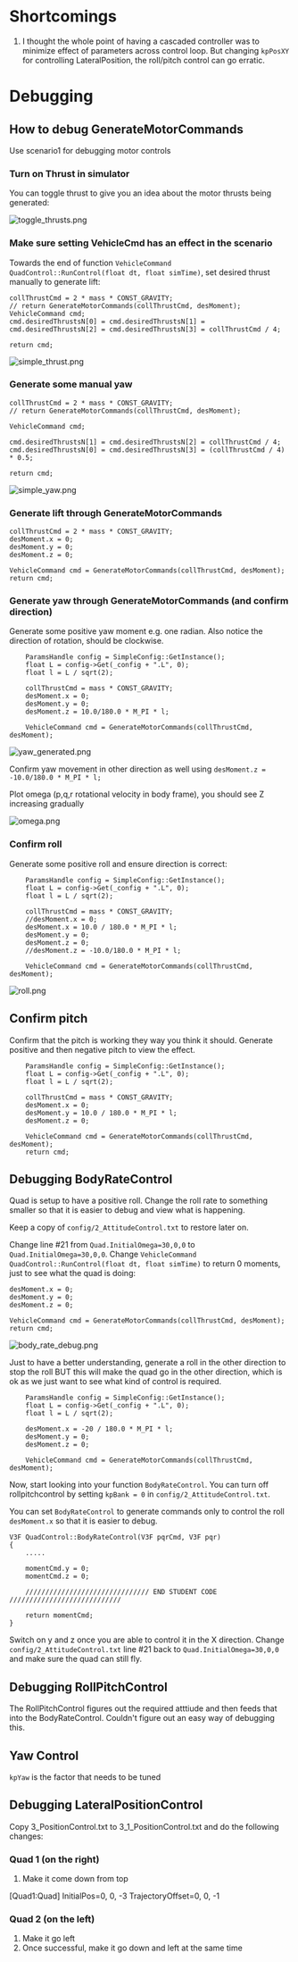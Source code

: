 # Shortcomings

1) I thought the whole point of having a cascaded controller was to minimize effect of parameters across control loop. But changing `kpPosXY` for controlling LateralPosition, the roll/pitch control can go erratic.

# Debugging

## How to debug GenerateMotorCommands

Use scenario1 for debugging motor controls

### Turn on Thrust in simulator

You can toggle thrust to give you an idea about the motor thrusts being generated:

![toggle_thrusts.png](toggle_thrusts.png)

### Make sure setting VehicleCmd has an effect in the scenario

Towards the end of function `VehicleCommand QuadControl::RunControl(float dt, float simTime)`, set desired thrust manually to generate lift:

```
collThrustCmd = 2 * mass * CONST_GRAVITY;
// return GenerateMotorCommands(collThrustCmd, desMoment);
VehicleCommand cmd;
cmd.desiredThrustsN[0] = cmd.desiredThrustsN[1] = cmd.desiredThrustsN[2] = cmd.desiredThrustsN[3] = collThrustCmd / 4;

return cmd;
```

![simple_thrust.png](simple_thrust.png)

### Generate some manual yaw

```
collThrustCmd = 2 * mass * CONST_GRAVITY;
// return GenerateMotorCommands(collThrustCmd, desMoment);

VehicleCommand cmd;

cmd.desiredThrustsN[1] = cmd.desiredThrustsN[2] = collThrustCmd / 4;
cmd.desiredThrustsN[0] = cmd.desiredThrustsN[3] = (collThrustCmd / 4) * 0.5;

return cmd;
```

![simple_yaw.png](simple_yaw.png)

### Generate lift through GenerateMotorCommands

```
collThrustCmd = 2 * mass * CONST_GRAVITY;
desMoment.x = 0;
desMoment.y = 0;
desMoment.z = 0;

VehicleCommand cmd = GenerateMotorCommands(collThrustCmd, desMoment);
return cmd;
```

### Generate yaw through GenerateMotorCommands (and confirm direction)

Generate some positive yaw moment e.g. one radian. Also notice the direction of rotation, should be clockwise.

```
	ParamsHandle config = SimpleConfig::GetInstance();
	float L = config->Get(_config + ".L", 0);
	float l = L / sqrt(2);

	collThrustCmd = mass * CONST_GRAVITY;
	desMoment.x = 0;
	desMoment.y = 0;
    desMoment.z = 10.0/180.0 * M_PI * l;

	VehicleCommand cmd = GenerateMotorCommands(collThrustCmd, desMoment);
```
![yaw_generated.png](yaw_generated.png)

Confirm yaw movement in other direction as well using `desMoment.z = -10.0/180.0 * M_PI * l;`

Plot omega (p,q,r rotational velocity in body frame), you should see Z increasing gradually

![omega.png](omega.png)


### Confirm roll

Generate some positive roll and ensure direction is correct:

```
	ParamsHandle config = SimpleConfig::GetInstance();
	float L = config->Get(_config + ".L", 0);
	float l = L / sqrt(2);

	collThrustCmd = mass * CONST_GRAVITY;
	//desMoment.x = 0;
	desMoment.x = 10.0 / 180.0 * M_PI * l;
	desMoment.y = 0;
	desMoment.z = 0;
	//desMoment.z = -10.0/180.0 * M_PI * l;

	VehicleCommand cmd = GenerateMotorCommands(collThrustCmd, desMoment);
```

![roll.png](roll.png)

## Confirm pitch

Confirm that the pitch is working they way you think it should. Generate positive and then negative pitch to view the effect.

```
	ParamsHandle config = SimpleConfig::GetInstance();
	float L = config->Get(_config + ".L", 0);
	float l = L / sqrt(2);

	collThrustCmd = mass * CONST_GRAVITY;
	desMoment.x = 0;
	desMoment.y = 10.0 / 180.0 * M_PI * l;
	desMoment.z = 0;

	VehicleCommand cmd = GenerateMotorCommands(collThrustCmd, desMoment);
	return cmd;
```

## Debugging BodyRateControl

Quad is setup to have a positive roll. Change the roll rate to something smaller so that it is easier to debug and view what is happening.

Keep a copy of `config/2_AttitudeControl.txt` to restore later on.

Change line #21 from `Quad.InitialOmega=30,0,0` to `Quad.InitialOmega=30,0,0`. Change `VehicleCommand QuadControl::RunControl(float dt, float simTime)` to return 0 moments, just to see what the quad is doing:

```
desMoment.x = 0;
desMoment.y = 0;
desMoment.z = 0;

VehicleCommand cmd = GenerateMotorCommands(collThrustCmd, desMoment);
return cmd;
```

![body_rate_debug.png](body_rate_debug.png)

Just to have a better understanding, generate a roll in the other direction to stop the roll BUT this will make the quad go in the other direction, which is ok as we just want to see what kind of control is required.

```
	ParamsHandle config = SimpleConfig::GetInstance();
	float L = config->Get(_config + ".L", 0);
	float l = L / sqrt(2);

	desMoment.x = -20 / 180.0 * M_PI * l;
	desMoment.y = 0;
	desMoment.z = 0;

	VehicleCommand cmd = GenerateMotorCommands(collThrustCmd, desMoment);
```
Now, start looking into your function `BodyRateControl`. You can turn off rollpitchcontrol by setting `kpBank = 0` in `config/2_AttitudeControl.txt`.

You can set `BodyRateControl` to generate commands only to control the roll `desMoment.x` so that it is easier to debug. 

```
V3F QuadControl::BodyRateControl(V3F pqrCmd, V3F pqr)
{
    .....
    
	momentCmd.y = 0;
	momentCmd.z = 0;

	/////////////////////////////// END STUDENT CODE ////////////////////////////

    return momentCmd;
}
```

Switch on y and z once you are able to control it in the X direction. Change `config/2_AttitudeControl.txt` line #21 back to `Quad.InitialOmega=30,0,0` and make sure the quad can still fly.

## Debugging RollPitchControl

The RollPitchControl figures out the required atttiude and then feeds that into the BodyRateControl. Couldn't figure out an easy way of debugging this.

## Yaw Control

`kpYaw` is the factor that needs to be tuned

## Debugging LateralPositionControl

Copy 3_PositionControl.txt to 3_1_PositionControl.txt and do the following changes:

### Quad 1 (on the right)

1) Make it come down from top

[Quad1:Quad]
InitialPos=0, 0, -3
TrajectoryOffset=0, 0, -1


### Quad 2 (on the left)

1) Make it go left
2) Once successful, make it go down and left at the same time
